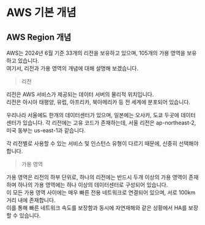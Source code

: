 # AWS 기본 개념

## AWS Region 개념

AWS는 2024년 6월 기준 33개의 리전을 보유하고 있으며, 105개의 가용 영역을 보유하고 있습니다.  
여기서, 리전과 가용 영역의 개념에 대해 설명해 보겠습니다.

> 리전

리전은 AWS 서비스가 제공되는 데이터 서버의 물리적 위치입니다.  
리전은 아시아 태평양, 유럽, 아프리카, 북아메리카 등 전 세계에 분포되어 있습니다.

우리나라 서울에도 한개의 데이터센터가 있으며, 일본에는 오사카, 도쿄 두곳에 데이터센터가 있습니다.
각 리전에는 고유 코드가 존재하는데, 서울 리전은 ap-northeast-2, 미국 동부는 us-east-1과 같습니다.

각 리전별로 사용할 수 있는 서비스 및 인스턴스 유형이 다르기 때문에, 신중히 선택해야합니다.

> 가용 영역

가용 영역은 리전의 하부 단위로, 하나의 리전에는 반드시 두개 이상의 가용 영역이 존재하며 하나의 가용 영역에는 하나 이상의 데이터센터로 구성되어 있습니다.  
이 모든 가용 영역 사이에는 매우 빠른 전용 네트워크로 연결되어 있으며, 서로 100km 거리 내에 존재합니다.  
이를 통해 빠른 네트워크 속도를 보장함과 동시에 자연재해와 같은 상황에서 HA를 보장할 수 있습니다.
